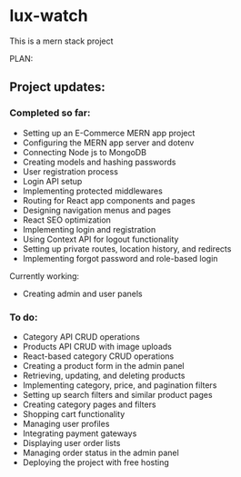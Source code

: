 # lux-watch

This is a mern stack project

PLAN:

## Project updates:

### Completed so far:
  - Setting up an E-Commerce MERN app project
  - Configuring the MERN app server and dotenv
  - Connecting Node js to MongoDB
  - Creating models and hashing passwords
  - User registration process
  - Login API setup
  - Implementing protected middlewares
  - Routing for React app components and pages
  - Designing navigation menus and pages
  - React SEO optimization
  - Implementing login and registration
  - Using Context API for logout functionality
  - Setting up private routes, location history, and redirects
  - Implementing forgot password and role-based login

Currently working:
 - Creating admin and user panels

### To do:
 - Category API CRUD operations
 - Products API CRUD with image uploads
 - React-based category CRUD operations
 - Creating a product form in the admin panel
 - Retrieving, updating, and deleting products
 - Implementing category, price, and pagination filters
 - Setting up search filters and similar product pages
 - Creating category pages and filters
 - Shopping cart functionality
 - Managing user profiles
 - Integrating payment gateways
 - Displaying user order lists
 - Managing order status in the admin panel
 - Deploying the project with free hosting